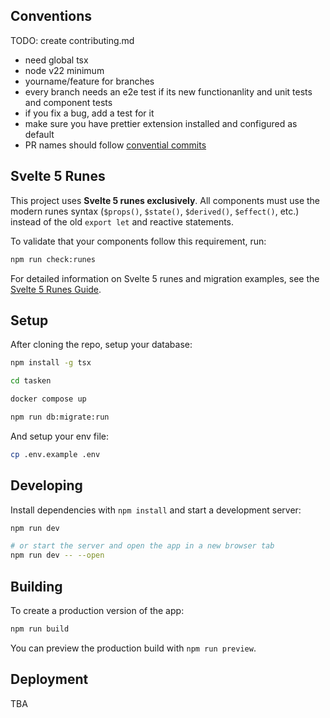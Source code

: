 ## Conventions 
TODO: create contributing.md

- need global tsx
- node v22 minimum
- yourname/feature for branches
- every branch needs an e2e test if its new functionanlity and unit tests and component tests
- if you fix a bug, add a test for it
- make sure you have prettier extension installed and configured as default
- PR names should follow [convential commits](https://www.conventionalcommits.org/en/v1.0.0/#summary)

## Svelte 5 Runes

This project uses **Svelte 5 runes exclusively**. All components must use the modern runes syntax (`$props()`, `$state()`, `$derived()`, `$effect()`, etc.) instead of the old `export let` and reactive statements.

To validate that your components follow this requirement, run:

```sh
npm run check:runes
```

For detailed information on Svelte 5 runes and migration examples, see the [Svelte 5 Runes Guide](.github/SVELTE_RUNES_GUIDE.md).

## Setup

After cloning the repo, setup your database:

```sh
npm install -g tsx

cd tasken

docker compose up

npm run db:migrate:run
```

And setup your env file:

```sh
cp .env.example .env
```

## Developing

Install dependencies with `npm install` and start a development server:

```sh
npm run dev

# or start the server and open the app in a new browser tab
npm run dev -- --open
```

## Building

To create a production version of the app:

```sh
npm run build
```

You can preview the production build with `npm run preview`.

## Deployment

TBA
